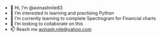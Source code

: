 - 👋 Hi, I’m @avinashnile83
- 👀 I’m interested in learning and practising Python
- 🌱 I’m currently learning to complete Spectrogram for Financial charts
- 💞️ I’m looking to collaborate on this
- 📫 Reach me avinash.nile@yahoo.com

<!---
avinashnile83/avinashnile83 is a ✨ special ✨ repository because its `README.md` (this file) appears on your GitHub profile.
You can click the Preview link to take a look at your changes.
--->
